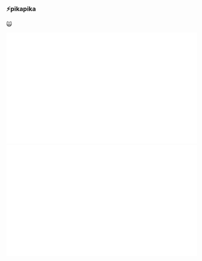 ### ⚡pikapika
:scream_cat:

<!--
**puppylpg/puppylpg** is a ✨ _special_ ✨ repository because its `README.md` (this file) appears on your GitHub profile.

Here are some ideas to get you started:

- 🔭 I’m currently working on ...
- 🌱 I’m currently learning ...
- 👯 I’m looking to collaborate on ...
- 🤔 I’m looking for help with ...
- 💬 Ask me about ...
- 📫 How to reach me: ...
- 😄 Pronouns: ...
- ⚡ Fun fact: ...
-->

<!--
![](https://raw.githubusercontent.com/puppylpg/github-stats/master/generated/overview.svg#gh-dark-mode-only)
![](https://raw.githubusercontent.com/puppylpg/github-stats/master/generated/languages.svg#gh-dark-mode-only)

[![Anurag's GitHub stats](https://github-readme-stats.vercel.app/api?username=puppylpg)](https://github.com/anuraghazra/github-readme-stats)
-->


![](https://raw.githubusercontent.com/puppylpg/github-stats/master/generated/overview.svg#gh-light-mode-only)
![](https://raw.githubusercontent.com/puppylpg/github-stats/master/generated/languages.svg#gh-light-mode-only)
